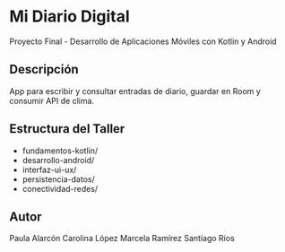 # Mi Diario Digital

Proyecto Final - Desarrollo de Aplicaciones Móviles con Kotlin y Android

## Descripción
App para escribir y consultar entradas de diario, guardar en Room y consumir API de clima.

## Estructura del Taller
- fundamentos-kotlin/
- desarrollo-android/
- interfaz-ui-ux/
- persistencia-datos/
- conectividad-redes/

## Autor
Paula Alarcón
Carolina López
Marcela Ramírez
Santiago Ríos